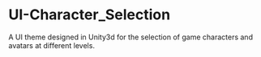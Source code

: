 # UI-Character_Selection
A UI theme designed in Unity3d for the selection of game characters and avatars at different levels.
